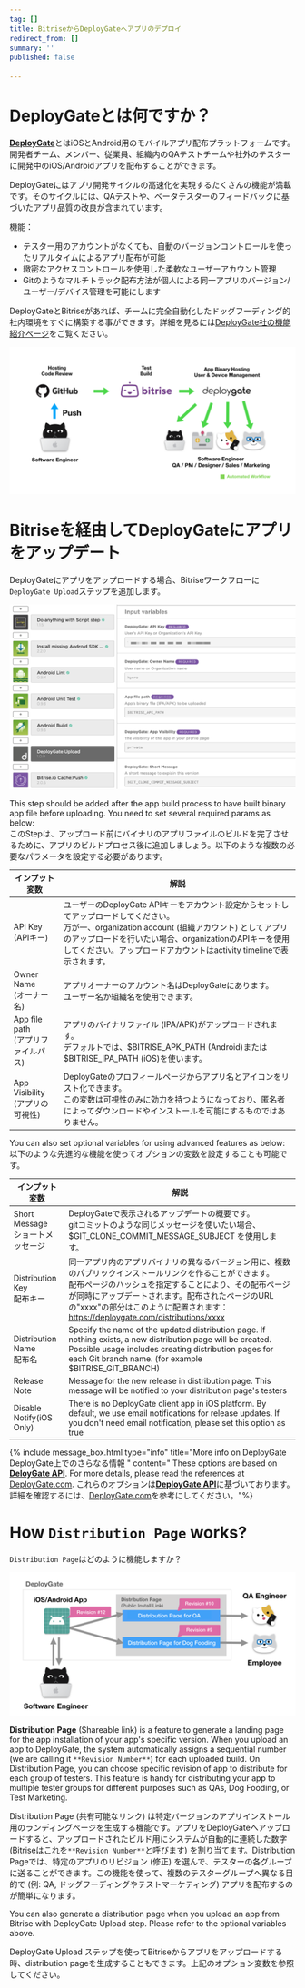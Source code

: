 ```yaml
---
tag: []
title: BitriseからDeployGateへアプリのデプロイ
redirect_from: []
summary: ''
published: false

---
```

# DeployGateとは何ですか？

[**DeployGate**](https://deploygate.com/?)とはiOSとAndroid用のモバイルアプリ配布プラットフォームです。開発者チーム、メンバー、従業員、組織内のQAテストチームや社外のテスターに開発中のiOS/Androidアプリを配布することができます。

DeployGateにはアプリ開発サイクルの高速化を実現するたくさんの機能が満載です。そのサイクルには、QAテストや、ベータテスターのフィードバックに基づいたアプリ品質の改良が含まれています。

機能：

* テスター用のアカウントがなくても、自動のバージョンコントロールを使ったリアルタイムによるアプリ配布が可能
* 緻密なアクセスコントロールを使用した柔軟なユーザーアカウント管理
* Gitのようなマルチトラック配布方法が個人による同一アプリのバージョン/ユーザー/デバイス管理を可能にします

DeployGateとBitriseがあれば、チームに完全自動化したドッグフーディング的社内環境をすぐに構築する事ができます。詳細を見るには[DeployGate社の機能紹介ページ](https://deploygate.com/features?)をご覧ください。

![Automated app distribution workflow](/img/tutorials/deploy/deploygate/flow.png)

# Bitriseを経由してDeployGateにアプリをアップデート

DeployGateにアプリをアップロードする場合、Bitriseワークフローに`DeployGate Upload`ステップを追加します。

![DeployGate Workflow Step](/img/tutorials/deploy/deploygate/step.png)

This step should be added after the app build process to have built binary app file before uploading. You need to set several required params as below:  
このStepは、アップロード前にバイナリのアプリファイルのビルドを完了させるために、アプリのビルドプロセス後に追加しましょう。以下のような複数の必要なパラメータを設定する必要があります。

| インプット変数 | 解説 |
| --- | --- |
| API Key <br>(APIキー) | ユーザーのDeployGate APIキーをアカウント設定からセットしてアップロードしてください。 <br>万が一、organization account (組織アカウント) としてアプリのアップロードを行いたい場合、organizationのAPIキーを使用してください。アップロードアカウントはactivity timelineで表示されます。|
| Owner Name <br>(オーナー名) | アプリオーナーのアカウント名はDeployGateにあります。 <br> ユーザー名か組織名を使用できます。 |
| App file path <br>(アプリファイルパス) | アプリのバイナリファイル (IPA/APK)がアップロードされます。<br>デフォルトでは、$BITRISE_APK_PATH (Android)または $BITRISE_IPA_PATH (iOS)を使います。 |
| App Visibility <br>(アプリの可視性) | DeployGateのプロフィールページからアプリ名とアイコンをリスト化できます。<br>この変数は可視性のみに効力を持つようになっており、匿名者によってダウンロードやインストールを可能にするものではありません。 |

You can also set optional variables for using advanced features as below:  
以下のような先進的な機能を使ってオプションの変数を設定することも可能です。

| インプット変数 | 解説 |
| --- | --- |
| Short Message <br>ショートメッセージ | DeployGateで表示されるアップデートの概要です。<br>gitコミットのような同じメッセージを使いたい場合、$GIT_CLONE_COMMIT_MESSAGE_SUBJECT を使用します。|
| Distribution Key <br>配布キー | 同一アプリ内のアプリバイナリの異なるバージョン用に、複数のパブリックインストールリンクを作ることができます。 <br>配布ページのハッシュを指定することにより、その配布ページが同時にアップデートされます。配布されたページのURLの"xxxx"の部分はこのように配置されます：https://deploygate.com/distributions/xxxx|
| Distribution Name <br>配布名 | Specify the name of the updated distribution page. If nothing exists, a new distribution page will be created. Possible usage includes creating distribution pages for each Git branch name. (for example $BITRISE_GIT_BRANCH) |
| Release Note | Message for the new release in distribution page. This message will be notified to your distribution page's testers |
| Disable Notify(iOS Only) | There is no DeployGate client app in iOS platform. By default, we use email notifications for release updates. If you don't need email notification, please set this option as true |

{% include message_box.html type="info" title="More info on DeployGate DeployGate上でのさらなる情報 " content=" These options are based on [**DeloyGate API**](https://docs.deploygate.com/reference). For more details, please read the references at [DeployGate.com](https://deploygate.com?locale=en). これらのオプションは[**DeployGate API**]()に基づいております。詳細を確認するには、[DeployGate.com](https://deploygate.com/?)を参考にしてください。"%}

# How `Distribution Page` works?

`Distribution Page`はどのように機能しますか？

![Distribution Page](/img/tutorials/deploy/deploygate/distribution_page.png)

**Distribution Page** (Shareable link) is a feature to generate a landing page for the app installation of your app's specific version. When you upload an app to DeployGate, the system automatically assigns a sequential number (we are calling it `**Revision Number**`) for each uploaded build. On Distribution Page, you can choose specific revision of app to distribute for each group of testers. This feature is handy for distributing your app to multiple tester groups for different purposes such as QAs, Dog Fooding, or Test Marketing.

Distribution Page (共有可能なリンク) は特定バージョンのアプリインストール用のランディングページを生成する機能です。アプリをDeployGateへアップロードすると、アップロードされたビルド用にシステムが自動的に連続した数字 (Bitriseはこれを`**Revision Number**`と呼びます) を割り当てます。Distribution Pageでは、特定のアプリのリビジョン (修正) を選んで、テスターの各グループに送ることができます。この機能を使って、複数のテスターグループへ異なる目的で (例: QA, ドッグフーディングやテストマーケティング) アプリを配布するのが簡単になります。

You can also generate a distribution page when you upload an app from Bitrise with DeployGate Upload step. Please refer to the optional variables above.

DeployGate Upload ステップを使ってBitriseからアプリをアップロードする時、distribution pageを生成することもできます。上記のオプション変数を参照してください。